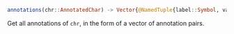 ```julia
annotations(chr::AnnotatedChar) -> Vector{@NamedTuple{label::Symbol, value}}
```

Get all annotations of `chr`, in the form of a vector of annotation pairs.
